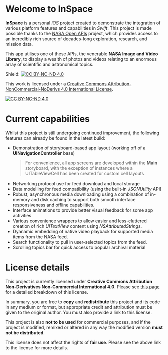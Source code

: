 # Welcome to InSpace

**InSpace** is a personal *iOS* project created to demonstrate the integration of various platform features and capabilities in *Swift*. This project is made possible thanks to the [NASA Open APIs](https://api.nasa.gov/) project, which provides access to an incredibly rich source of decades-long exploration, research, and mission data.

This app utilises one of these APIs, the venerable **NASA Image and Video Library**, to display a wealth of photos and videos relating to an enormous array of scientific and astronomical topics.

Shield: [![CC BY-NC-ND 4.0][cc-by-nc-nd-shield]][cc-by-nc-nd]

This work is licensed under a
[Creative Commons Attribution-NonCommercial-NoDerivs 4.0 International License][cc-by-nc-nd].

[![CC BY-NC-ND 4.0][cc-by-nc-nd-image]][cc-by-nc-nd]

[cc-by-nc-nd]: http://creativecommons.org/licenses/by-nc-nd/4.0/
[cc-by-nc-nd-image]: https://licensebuttons.net/l/by-nc-nd/4.0/88x31.png
[cc-by-nc-nd-shield]: https://img.shields.io/badge/License-CC%20BY--NC--ND%204.0-lightgrey.svg



# Current capabilities

Whilst this project is still undergoing continued improvement, the following features can already be found in the latest build:

- Demonstration of storyboard-based app layout (working off of a **UINavigationController** base)
	> For convenience, all app screens are developed within the **Main** storyboard, with the exception of instances where a UITableViewCell has been created for custom cell layouts
- Networking protocol use for feed download and local storage
- Data modelling for feed compatibility (using the built-in *JSONUtility* API)
- Robust, asynchronous media downloading using a combination of in-memory and disk caching to support both smooth interface responsiveness and offline capabilities.
- Interface animations to provide better visual feedback for some app activities
- Various convenience wrappers to allow easier and less-cluttered creation of rich *UITextView* content using *NSAttributedString*s.
- Dyanamic embedding of native video playback for supported media items from the NASA feed.
- Search functionality to pull in user-selected topics from the feed.
- Scrolling topics bar for quick access to popular archival material


# License details

This project is currently licensed under **Creative Commons Attribution Non-Derivatives Non-Commercial International 4.0**. Please see [this page](https://creativecommons.org/licenses/by-nc-nd/4.0/) for a detailed breakdown of this license.

In summary, you are free to **copy** and **redistribute** this project and its code in any medium or format, but appropriate credit and attribution must be given to the original author. You must also provide a link to this license.

This project is also **not to be used** for commercial purposes, and if the project is modified, remixed or altered in any way the modified version **must not be distributed**.

This license does not affect the rights of **fair use**. Please see the above link to the license for more details.
